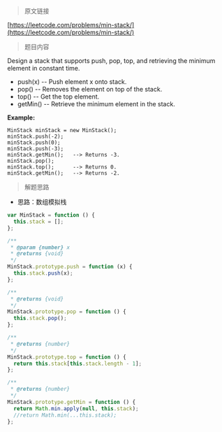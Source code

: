 > 原文链接

[https://leetcode.com/problems/min-stack/](https://leetcode.com/problems/min-stack/)

> 题目内容

Design a stack that supports push, pop, top, and retrieving the minimum element in constant time.

- push(x) -- Push element x onto stack.
- pop() -- Removes the element on top of the stack.
- top() -- Get the top element.
- getMin() -- Retrieve the minimum element in the stack.

**Example:**

```
MinStack minStack = new MinStack();
minStack.push(-2);
minStack.push(0);
minStack.push(-3);
minStack.getMin();   --> Returns -3.
minStack.pop();
minStack.top();      --> Returns 0.
minStack.getMin();   --> Returns -2.
```

> 解题思路

- 思路：数组模拟栈

```js
var MinStack = function () {
  this.stack = [];
};

/**
 * @param {number} x
 * @returns {void}
 */
MinStack.prototype.push = function (x) {
  this.stack.push(x);
};

/**
 * @returns {void}
 */
MinStack.prototype.pop = function () {
  this.stack.pop();
};

/**
 * @returns {number}
 */
MinStack.prototype.top = function () {
  return this.stack[this.stack.length - 1];
};

/**
 * @returns {number}
 */
MinStack.prototype.getMin = function () {
  return Math.min.apply(null, this.stack);
  //return Math.min(...this.stack);
};
```
